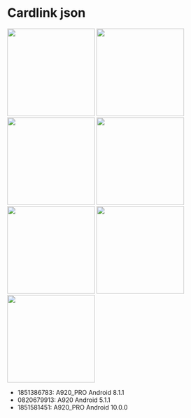 # Cardlink json
<img src="https://user-images.githubusercontent.com/44686602/213535464-92f6b01f-4e65-4fd0-a7c4-53fa774e27b5.png" width="200"> <img src="https://user-images.githubusercontent.com/44686602/213535466-a6c31b04-4028-480e-8eb9-0b0a52157ce1.png" width="200"> <img src="https://user-images.githubusercontent.com/44686602/213535469-da5c52d8-371f-4782-a5ae-c6efd86c97a6.png" width="200">
<img src="https://user-images.githubusercontent.com/44686602/213535474-58cd65dd-8719-4daf-894f-909943dfdebe.png" width="200">
<img src="https://user-images.githubusercontent.com/44686602/213535478-da88f1d3-b327-481e-8683-2ccd87ed624f.png" width="200"> <img src="https://user-images.githubusercontent.com/44686602/213535480-92adafd9-052e-4aca-98b1-d8d2f369422c.png" width="200"> <img src="https://user-images.githubusercontent.com/44686602/213535483-252c3e0f-a350-4551-aa0a-d037ab2ed4ad.png" width="200">

<ul>
<li>1851386783: A920_PRO Android 8.1.1</li>
<li>0820679913: A920 Android 5.1.1</li>
<li>1851581451: A920_PRO Android 10.0.0</li>
</ul>

